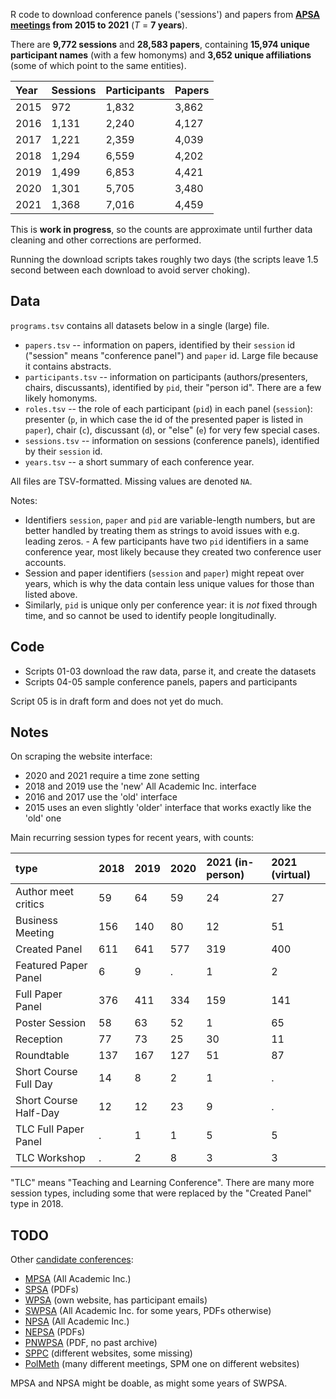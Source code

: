 R code to download conference panels ('sessions') and papers from __[APSA meetings](https://apsanet.org/EVENTS/Past-Annual-Meetings) from 2015 to 2021__ (_T_ = __7 years__).

There are __9,772 sessions__ and __28,583 papers__, containing __15,974 unique participant names__ (with a few homonyms) and __3,652 unique affiliations__ (some of which point to the same entities).

| Year  | Sessions | Participants | Papers |
|:------|:-----|:-----|:-----|
| 2015 |  972 | 1,832 | 3,862 |
| 2016 | 1,131 | 2,240 | 4,127 |
| 2017 | 1,221 | 2,359 | 4,039 |
| 2018 | 1,294 | 6,559 | 4,202 |
| 2019 | 1,499 | 6,853 | 4,421 |
| 2020 | 1,301 | 5,705 | 3,480 |
| 2021 | 1,368 | 7,016 | 4,459 |

This is __work in progress__, so the counts are approximate until further data cleaning and other corrections are performed.

Running the download scripts takes roughly two days (the scripts leave 1.5 second between each download to avoid server choking).

## Data

`programs.tsv` contains all datasets below in a single (large) file.

- `papers.tsv` -- information on papers, identified by their `session` id ("session" means "conference panel") and `paper` id. Large file because it contains abstracts.
- `participants.tsv` -- information on participants (authors/presenters, chairs, discussants), identified by `pid`, their "person id". There are a few likely homonyms.
- `roles.tsv` -- the role of each participant (`pid`) in each panel (`session`): presenter (`p`, in which case the id of the presented paper is listed in `paper`), chair (`c`), discussant (`d`), or "else" (`e`) for very few special cases.
- `sessions.tsv` -- information on sessions (conference panels), identified by their `session` id.
- `years.tsv` -- a short summary of each conference year.

All files are TSV-formatted. Missing values are denoted `NA`.

Notes:

- Identifiers `session`, `paper` and `pid` are variable-length numbers, but are better handled by treating them as strings to avoid issues with e.g. leading zeros. - A few participants have two `pid` identifiers in a same conference year, most likely because they created two conference user accounts.
- Session and paper identifiers (`session` and `paper`) might repeat over years, which is why the data contain less unique values for those than listed above.
- Similarly, `pid` is unique only per conference year: it is *not* fixed through time, and so cannot be used to identify people longitudinally.

## Code

- Scripts 01-03 download the raw data, parse it, and create the datasets
- Scripts 04-05 sample conference panels, papers and participants

Script 05 is in draft form and does not yet do much.

## Notes

On scraping the website interface:

- 2020 and 2021 require a time zone setting
- 2018 and 2019 use the 'new' All Academic Inc. interface
- 2016 and 2017 use the 'old' interface
- 2015 uses an even slightly 'older' interface that works exactly like the 'old' one

Main recurring session types for recent years, with counts:

|type                  |2018 |2019 |2020 |2021 (in-person) |2021 (virtual) |
|:---------------------|:----|:----|:----|:------|:------|
|Author meet critics   |59   |64   |59   |24     |27     |
|Business Meeting      |156  |140  |80   |12     |51     |
|Created Panel         |611  |641  |577  |319    |400    |
|Featured Paper Panel  |6    |9    |.   |1      |2      |
|Full Paper Panel      |376  |411  |334  |159    |141    |
|Poster Session        |58   |63   |52   |1      |65     |
|Reception             |77   |73   |25   |30     |11     |
|Roundtable            |137  |167  |127  |51     |87     |
|Short Course Full Day |14   |8    |2    |1      |.     |
|Short Course Half-Day |12   |12   |23   |9      |.     |
|TLC Full Paper Panel  |.   |1    |1    |5      |5      |
|TLC Workshop          |.   |2    |8    |3      |3      |

"TLC" means "Teaching and Learning Conference". There are many more session types, including some that were replaced by the "Created Panel" type in 2018.

## TODO

Other [candidate conferences](http://www.tulane.edu/~bbrox/confs.html):

- [MPSA](https://www.mpsanet.org/events/past-conference-programs/) (All Academic Inc.)
- [SPSA](https://spsa.net/annual-meeting/past-conference-programs/) (PDFs)
- [WPSA](https://www.wpsanet.org/meeting/) (own website, has participant emails)
- [SWPSA](https://sssaonline.org/affiliates/southwestern-political-science-association/annual-meeting/) (All Academic Inc. for some years, PDFs otherwise)
- [NPSA](https://www.northeasternpsa.com/past-conference-programs/) (All Academic Inc.)
- [NEPSA](https://www.nepsanet.org/conferenceprogramarchive) (PDFs)
- [PNWPSA](https://foley.wsu.edu/pnwpsa-meeting/) (PDF, no past archive)
- [SPPC](https://politicalscience.olemiss.edu/state-politics-and-policy-annual-conferences/) (different websites, some missing)
- [PolMeth](https://polmeth.org/conferences) (many different meetings, SPM one on different websites)

MPSA and NPSA might be doable, as might some years of SWPSA.
